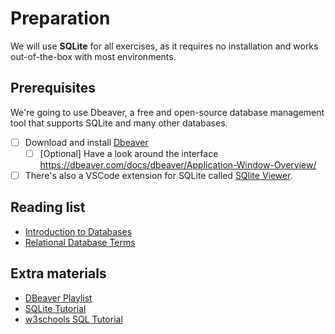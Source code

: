 # Preparation

We will use **SQLite** for all exercises, as it requires no installation and works out-of-the-box with most environments.

## Prerequisites

We're going to use Dbeaver, a free and open-source database management tool that supports SQLite and many other databases.

- [ ] Download and install [Dbeaver](https://dbeaver.io/download/)
  - [ ] [Optional] Have a look around the interface <https://dbeaver.com/docs/dbeaver/Application-Window-Overview/>
- [ ] There's also a VSCode extension for SQLite called [SQlite Viewer](https://marketplace.visualstudio.com/items?itemName=qwtel.sqlite-viewer).

## Reading list

- [Introduction to Databases](https://mariadb.com/docs/general-resources/database-theory/introduction-to-relational-databases)
- [Relational Database Terms](https://mariadb.com/docs/general-resources/database-theory/relational-databases-basic-terms)

## Extra materials

- [DBeaver Playlist](https://www.youtube.com/playlist?list=PLkh7-EMxQiV2DAiruEWgh-i4jreuyX1rP)
- [SQLite Tutorial](https://www.sqlitetutorial.net/)
- [w3schools SQL Tutorial](https://www.w3schools.com/sql/)
